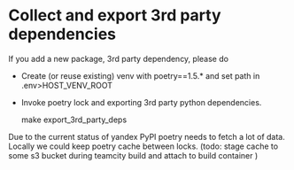 # Collect and export 3rd party dependencies

If you add a new package, 3rd party dependency, please do
- Create (or reuse existing) venv with poetry==1.5.* and set path in .env>HOST_VENV_ROOT
- Invoke poetry lock and exporting 3rd party python dependencies.

    make export_3rd_party_deps

Due to the current status of yandex PyPI poetry needs to fetch a lot of data.
Locally we could keep poetry cache between locks.
(todo: stage cache to some s3 bucket during teamcity build and attach to build container )
